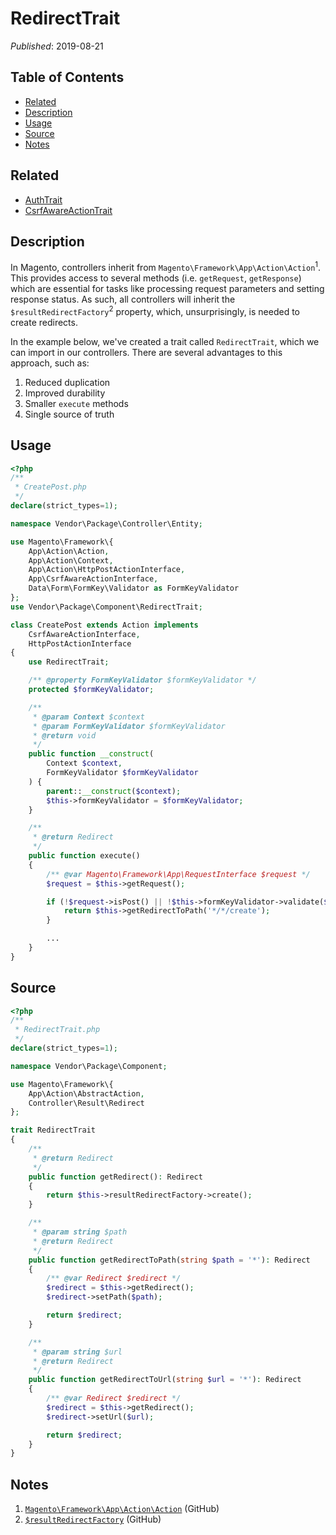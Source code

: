# RedirectTrait

_Published_: 2019-08-21

## Table of Contents

- [Related](#related)
- [Description](#description)
- [Usage](#usage)
- [Source](#source)
- [Notes](#notes)

## Related

+ [AuthTrait](AuthTrait.md)
+ [CsrfAwareActionTrait](CsrfAwareActionTrait.md)

## Description

In Magento, controllers inherit from `Magento\Framework\App\Action\Action`<sup>1</sup>.
This provides access to several methods (i.e. `getRequest`, `getResponse`) which are
essential for tasks like processing request parameters and setting response status. As
such, all controllers will inherit the `$resultRedirectFactory`<sup>2</sup> property,
which, unsurprisingly, is needed to create redirects.

In the example below, we've created a trait called `RedirectTrait`, which we can import
in our controllers. There are several advantages to this approach, such as:

1. Reduced duplication
2. Improved durability
3. Smaller `execute` methods
4. Single source of truth

## Usage

```php
<?php
/**
 * CreatePost.php
 */
declare(strict_types=1);

namespace Vendor\Package\Controller\Entity;

use Magento\Framework\{
    App\Action\Action,
    App\Action\Context,
    App\Action\HttpPostActionInterface,
    App\CsrfAwareActionInterface,
    Data\Form\FormKey\Validator as FormKeyValidator
};
use Vendor\Package\Component\RedirectTrait;

class CreatePost extends Action implements
    CsrfAwareActionInterface,
    HttpPostActionInterface
{
    use RedirectTrait;

    /** @property FormKeyValidator $formKeyValidator */
    protected $formKeyValidator;

    /**
     * @param Context $context
     * @param FormKeyValidator $formKeyValidator
     * @return void
     */
    public function __construct(
        Context $context,
        FormKeyValidator $formKeyValidator
    ) {
        parent::__construct($context);
        $this->formKeyValidator = $formKeyValidator;
    }

    /**
     * @return Redirect
     */
    public function execute()
    {
        /** @var Magento\Framework\App\RequestInterface $request */
        $request = $this->getRequest();

        if (!$request->isPost() || !$this->formKeyValidator->validate($request)) {
            return $this->getRedirectToPath('*/*/create');
        }

        ...
    }
}
```

## Source

```php
<?php
/**
 * RedirectTrait.php
 */
declare(strict_types=1);

namespace Vendor\Package\Component;

use Magento\Framework\{
    App\Action\AbstractAction,
    Controller\Result\Redirect
};

trait RedirectTrait
{
    /**
     * @return Redirect
     */
    public function getRedirect(): Redirect
    {
        return $this->resultRedirectFactory->create();
    }

    /**
     * @param string $path
     * @return Redirect
     */
    public function getRedirectToPath(string $path = '*'): Redirect
    {
        /** @var Redirect $redirect */
        $redirect = $this->getRedirect();
        $redirect->setPath($path);

        return $redirect;
    }

    /**
     * @param string $url
     * @return Redirect
     */
    public function getRedirectToUrl(string $url = '*'): Redirect
    {
        /** @var Redirect $redirect */
        $redirect = $this->getRedirect();
        $redirect->setUrl($url);

        return $redirect;
    }
}
```

## Notes

1. [`Magento\Framework\App\Action\Action`](https://github.com/magento/magento2/blob/2.3/lib/internal/Magento/Framework/App/Action/Action.php) (GitHub)
2. [`$resultRedirectFactory`](https://github.com/magento/magento2/blob/2.3/lib/internal/Magento/Framework/App/Action/AbstractAction.php#L28) (GitHub)
